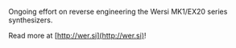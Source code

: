 Ongoing effort on reverse engineering the Wersi MK1/EX20 series synthesizers.

Read more at [http://wer.si](http://wer.si)!
